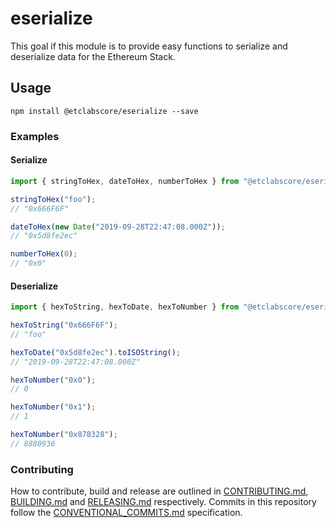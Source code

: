 # eserialize

This goal if this module is to provide easy functions to serialize and deserialize data for the Ethereum Stack.


## Usage

```
npm install @etclabscore/eserialize --save
```


### Examples

#### Serialize

```javascript
import { stringToHex, dateToHex, numberToHex } from "@etclabscore/eserialize";

stringToHex("foo");
// "0x666F6F"

dateToHex(new Date("2019-09-28T22:47:08.000Z"));
// "0x5d8fe2ec"

numberToHex(0);
// "0x0"
```

#### Deserialize

```javascript
import { hexToString, hexToDate, hexToNumber } from "@etclabscore/eserialize";

hexToString("0x666F6F");
// "foo"

hexToDate("0x5d8fe2ec").toISOString();
// "2019-09-28T22:47:08.000Z"

hexToNumber("0x0");
// 0

hexToNumber("0x1");
// 1

hexToNumber("0x878328");
// 8880936
```

### Contributing

How to contribute, build and release are outlined in [CONTRIBUTING.md](CONTRIBUTING.md), [BUILDING.md](BUILDING.md) and [RELEASING.md](RELEASING.md) respectively. Commits in this repository follow the [CONVENTIONAL_COMMITS.md](CONVENTIONAL_COMMITS.md) specification.
